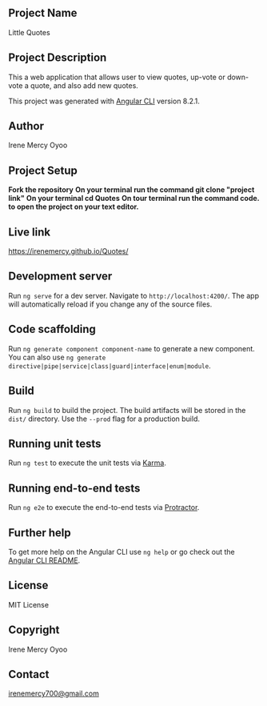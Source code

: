 ## Project Name

Little Quotes

## Project Description

This a web application that allows user to view quotes, up-vote or down-vote a quote, and also add new quotes.

This project was generated with [Angular CLI](https://github.com/angular/angular-cli) version 8.2.1.

## Author

Irene Mercy Oyoo

## Project Setup

**Fork the repository**
**On your terminal run the command git clone "project link"**
**On your terminal cd Quotes**
**On tour terminal run the command code. to open the project on your text editor.**

## Live link

https://irenemercy.github.io/Quotes/

## Development server

Run `ng serve` for a dev server. Navigate to `http://localhost:4200/`. The app will automatically reload if you change any of the source files.

## Code scaffolding

Run `ng generate component component-name` to generate a new component. You can also use `ng generate directive|pipe|service|class|guard|interface|enum|module`.

## Build

Run `ng build` to build the project. The build artifacts will be stored in the `dist/` directory. Use the `--prod` flag for a production build.

## Running unit tests

Run `ng test` to execute the unit tests via [Karma](https://karma-runner.github.io).

## Running end-to-end tests

Run `ng e2e` to execute the end-to-end tests via [Protractor](http://www.protractortest.org/).

## Further help

To get more help on the Angular CLI use `ng help` or go check out the [Angular CLI README](https://github.com/angular/angular-cli/blob/master/README.md).

## License

MIT License

## Copyright

Irene Mercy Oyoo

## Contact

irenemercy700@gmail.com
